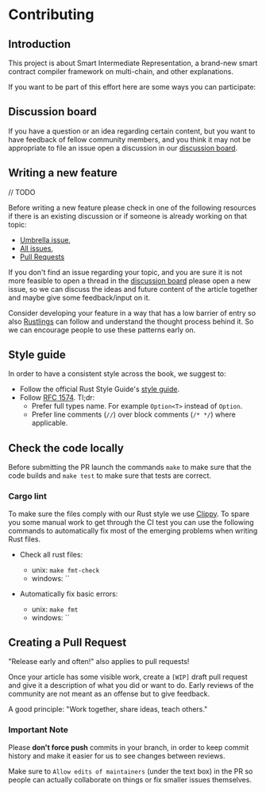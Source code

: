 # Contributing

## Introduction

This project is about Smart Intermediate Representation, a brand-new smart contract compiler framework on multi-chain, 
and other explanations. 

If you want to be part of this effort here are some ways you can participate:

## Discussion board

If you have a question or an idea regarding certain content, but you want to
have feedback of fellow community members, and you think it may not be
appropriate to file an issue open a discussion in our
[discussion board]().

## Writing a new feature

// TODO


Before writing a new feature please check in one of the following resources if
there is an existing discussion or if someone is already working on that topic:

- [Umbrella issue](),
- [All issues](),
- [Pull Requests]()

If you don't find an issue regarding your topic, and you are sure it is not more
feasible to open a thread in the
[discussion board]()
please open a new issue, so we can discuss the ideas and future content of the
article together and maybe give some feedback/input on it.

Consider developing your feature in a way that has a low barrier of entry so also
[Rustlings](https://github.com/rust-lang/rustlings) can follow and understand
the thought process behind it. So we can encourage people to use these patterns
early on.


## Style guide

In order to have a consistent style across the book, we suggest to:

- Follow the official Rust Style Guide's
  [style guide](https://doc.rust-lang.org/nightly/style-guide/).
- Follow
  [RFC 1574](https://github.com/rust-lang/rfcs/blob/master/text/1574-more-api-documentation-conventions.md#appendix-a-full-conventions-text).
  Tl;dr:
  - Prefer full types name. For example `Option<T>` instead of `Option`.
  - Prefer line comments (`//`) over block comments (`/* */`) where applicable.

## Check the code locally

Before submitting the PR launch the commands `make` to make sure that
the code builds and `make test` to make sure that tests are correct.

### Cargo lint

To make sure the files comply with our Rust style we use
[Clippy](https://github.com/rust-lang/rust-clippy). To spare
you some manual work to get through the CI test you can use the following
commands to automatically fix most of the emerging problems when writing
Rust files.


- Check all rust files:
  - unix: `make fmt-check`
  - windows: ``

- Automatically fix basic errors:
  - unix: `make fmt`
  - windows: ``

## Creating a Pull Request

"Release early and often!" also applies to pull requests!

Once your article has some visible work, create a `[WIP]` draft pull request and
give it a description of what you did or want to do. Early reviews of the
community are not meant as an offense but to give feedback.

A good principle: "Work together, share ideas, teach others."

### Important Note

Please **don't force push** commits in your branch, in order to keep commit
history and make it easier for us to see changes between reviews.

Make sure to `Allow edits of maintainers` (under the text box) in the PR so
people can actually collaborate on things or fix smaller issues themselves.